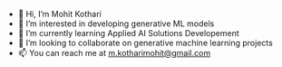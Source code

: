 - 👋 Hi, I’m Mohit Kothari
- 👀 I’m interested in developing generative ML models 
- 🌱 I’m currently learning Applied AI Solutions Developement
- 💞️ I’m looking to collaborate on generative machine learning projects
- 📫 You can reach me at m.kotharimohit@gmail.com

<!---
mohitkothari-dev/mohitkothari-dev is a ✨ special ✨ repository because its `README.md` (this file) appears on your GitHub profile.
You can click the Preview link to take a look at your changes.
--->
